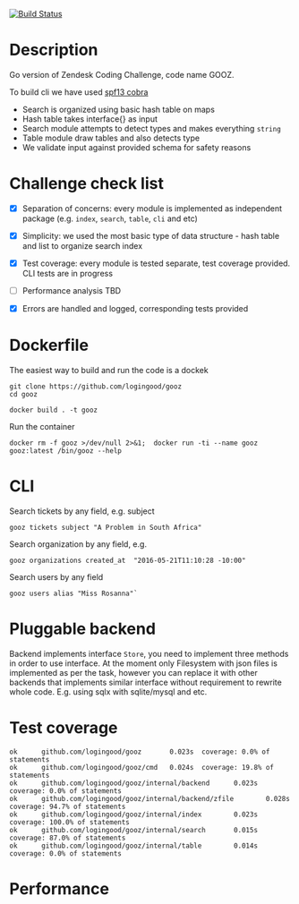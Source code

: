 [![Build Status](https://travis-ci.com/logingood/gooz.svg?branch=master)](https://travis-ci.com/logingood/gooz)

# Description

Go version of Zendesk Coding Challenge, code name GOOZ.

To build cli we have used [spf13 cobra](https://github.com/spf13/cobra)

* Search is organized using basic hash table on maps
* Hash table takes interface{} as input
* Search module attempts to detect types and makes everything `string`
* Table module draw tables and also detects type
* We validate input against provided schema for safety reasons

# Challenge check list

- [x] Separation of concerns: every module is implemented as independent package (e.g. `index`, `search`, `table`, `cli` and etc)
- [x] Simplicity: we used the most basic type of data structure - hash table and list to organize search index
- [x] Test coverage: every module is tested separate, test coverage provided. CLI tests are in progress
- [ ] Performance analysis TBD
- [x] Errors are handled and logged, corresponding tests provided


# Dockerfile

The easiest way to build and run the code is a dockek

```
git clone https://github.com/logingood/gooz
cd gooz

docker build . -t gooz
```

Run the container
```
docker rm -f gooz >/dev/null 2>&1;  docker run -ti --name gooz gooz:latest /bin/gooz --help
```

# CLI

Search tickets by any field, e.g. subject

```
gooz tickets subject "A Problem in South Africa"
```

Search organization by any field, e.g.

```
gooz organizations created_at  "2016-05-21T11:10:28 -10:00"
```

Search users by any field
```
gooz users alias "Miss Rosanna"`
```


# Pluggable backend

Backend implements interface `Store`, you need to implement three methods in order to use interface.
At the moment only Filesystem with json files is implemented as per the task, however you can replace it
with other backends that implements similar interface without requirement to rewrite whole code.
E.g. using sqlx with sqlite/mysql and etc.

# Test coverage

```
ok      github.com/logingood/gooz       0.023s  coverage: 0.0% of statements
ok      github.com/logingood/gooz/cmd   0.024s  coverage: 19.8% of statements
ok      github.com/logingood/gooz/internal/backend      0.023s  coverage: 0.0% of statements
ok      github.com/logingood/gooz/internal/backend/zfile        0.028s  coverage: 94.7% of statements
ok      github.com/logingood/gooz/internal/index        0.023s  coverage: 100.0% of statements
ok      github.com/logingood/gooz/internal/search       0.015s  coverage: 87.0% of statements
ok      github.com/logingood/gooz/internal/table        0.014s  coverage: 0.0% of statements
```

# Performance
